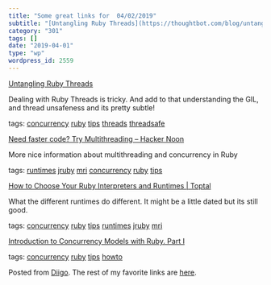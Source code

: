 ```yaml
---
title: "Some great links for  04/02/2019"
subtitle: "[Untangling Ruby Threads](https://thoughtbot.com/blog/untangling-ruby-threads)"
category: "301"
tags: []
date: "2019-04-01"
type: "wp"
wordpress_id: 2559
---
```

[Untangling Ruby Threads](https://thoughtbot.com/blog/untangling-ruby-threads) 

Dealing with Ruby Threads is tricky. And add to that understanding the GIL, and thread unsafeness and its pretty subtle!

 tags: [concurrency](https://www.diigo.com/user/pitosalas/concurrency) [ruby](https://www.diigo.com/user/pitosalas/ruby) [tips](https://www.diigo.com/user/pitosalas/tips) [threads](https://www.diigo.com/user/pitosalas/threads) [threadsafe](https://www.diigo.com/user/pitosalas/threadsafe)

 [Need faster code? Try Multithreading – Hacker Noon](https://hackernoon.com/need-faster-code-try-multithreading-5dc30c83837c) 

More nice information about multithreading and concurrency in Ruby

 tags: [runtimes](https://www.diigo.com/user/pitosalas/runtimes) [jruby](https://www.diigo.com/user/pitosalas/jruby) [mri](https://www.diigo.com/user/pitosalas/mri) [concurrency](https://www.diigo.com/user/pitosalas/concurrency) [ruby](https://www.diigo.com/user/pitosalas/ruby) [tips](https://www.diigo.com/user/pitosalas/tips)

 [How to Choose Your Ruby Interpreters and Runtimes | Toptal](https://www.toptal.com/ruby/the-many-shades-of-the-ruby-programming-language) 

What the different runtimes do different. It might be a little dated but its still good.

 tags: [concurrency](https://www.diigo.com/user/pitosalas/concurrency) [ruby](https://www.diigo.com/user/pitosalas/ruby) [tips](https://www.diigo.com/user/pitosalas/tips) [runtimes](https://www.diigo.com/user/pitosalas/runtimes) [jruby](https://www.diigo.com/user/pitosalas/jruby) [mri](https://www.diigo.com/user/pitosalas/mri)

 [Introduction to Concurrency Models with Ruby. Part I](https://engineering.universe.com/introduction-to-concurrency-models-with-ruby-part-i-550d0dbb970) 

 tags: [concurrency](https://www.diigo.com/user/pitosalas/concurrency) [ruby](https://www.diigo.com/user/pitosalas/ruby) [tips](https://www.diigo.com/user/pitosalas/tips) [howto](https://www.diigo.com/user/pitosalas/howto)

Posted from [Diigo](https://www.diigo.com). The rest of my favorite links are [here](https://www.diigo.com/user/pitosalas).